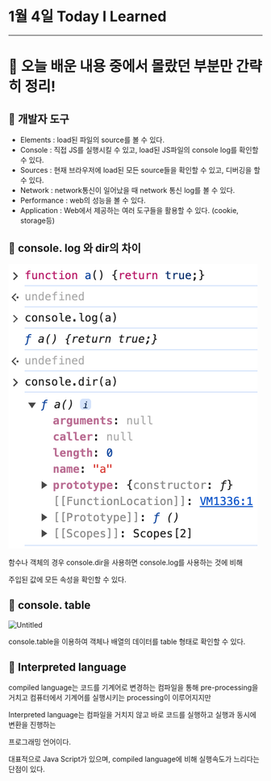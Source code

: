 # 1월 4일 Today I Learned

---

# 💯 오늘 배운 내용 중에서 몰랐던 부분만 간략히 정리!

## 🔴 개발자 도구

- Elements : load된 파일의 source를 볼 수 있다.
- Console : 직접 JS를 실행시킬 수 있고, load된 JS파일의 console log를 확인할 수 있다.
- Sources : 현재 브라우저에 load된 모든 source들을 확인할 수 있고, 디버깅을 할 수 있다.
- Network : network통신이 일어났을 때 network 통신 log를 볼 수 있다.
- Performance : web의 성능을 볼 수 있다.
- Application : Web에서 제공하는 여러 도구들을 활용할 수 있다. (cookie, storage등)

## 🔴 console. log 와 dir의 차이

![Untitled](/images/20240104.png)

함수나 객체의 경우 console.dir을 사용하면 console.log를 사용하는 것에 비해

주입된 값에 모든 속성을 확인할 수 있다.

## 🔴 console. table

![Untitled](/images/%201.png)

console.table을 이용하여 객체나 배열의 데이터를 table 형태로 확인할 수 있다.

## 🔴 Interpreted language

compiled language는 코드를 기계어로 변경하는 컴파일을 통해 pre-processing을 거치고 컴퓨터에서 기계어를 실행시키는 processing이 이루어지지만

Interpreted language는 컴파일을 거치지 않고 바로 코드를 실행하고 실행과 동시에 변환을 진행하는

프로그래밍 언어이다.

대표적으로 Java Script가 있으며, compiled language에 비해 실행속도가 느리다는 단점이 있다.
